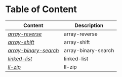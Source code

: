 # Table of Content

 | Content      | Description
------------      | ------------
*[array-reverse](https://github.com/Sondos-Braim/data-structures-and-algorithms-python/blob/master/data_structures_and_algorithms/challenges/array_reverse/README.md)* | array-reverse
*[array-shift](https://github.com/Sondos-Braim/data-structures-and-algorithms-python/blob/master/data_structures_and_algorithms/challenges/array_shift/README.md)* | array-shift
*[array-binary-search](https://github.com/Sondos-Braim/data-structures-and-algorithms-python/blob/master/data_structures_and_algorithms/challenges/array_binary_search/README.md)* | array-binary-search
*[linked-list](https://github.com/Sondos-Braim/data-structures-and-algorithms-python/blob/master/data_structures_and_algorithms/Data_Structures/linked_list/README.md)* | linked-list
*[ll-zip](https://github.com/Sondos-Braim/data-structures-and-algorithms-python/blob/master/data_structures_and_algorithms/challenges/ll-zip/README.md)* | ll-zip
